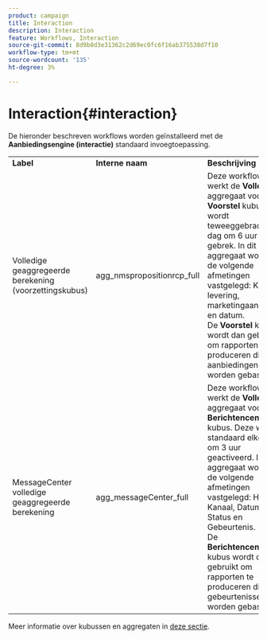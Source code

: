 ```yaml
---
product: campaign
title: Interaction
description: Interaction
feature: Workflows, Interaction
source-git-commit: 8d9b8d3e31362c2d69ec0fc6f16ab375538d7f10
workflow-type: tm+mt
source-wordcount: '135'
ht-degree: 3%

---
```



# Interaction{#interaction}

De hieronder beschreven workflows worden geïnstalleerd met de **Aanbiedingsengine (interactie)** standaard invoegtoepassing.

<table> 
 <tbody> 
  <tr> 
   <td> <strong>Label</strong><br /> </td> 
   <td> <strong>Interne naam</strong><br /> </td> 
   <td> <strong>Beschrijving</strong><br /> </td> 
  </tr> 
  <tr> 
   <td> <span class="uicontrol">Volledige geaggregeerde berekening (voorzettingskubus)</span> <br /> </td> 
   <td> <span class="uicontrol">agg_nmspropositionrcp_full</span> <br /> </td> 
   <td> Deze workflow werkt de <strong>Volledig</strong> aggregaat voor de <strong>Voorstel</strong> kubus. Het wordt teweeggebracht elke dag om 6 uur door gebrek. In dit aggregaat worden de volgende afmetingen vastgelegd: Kanaal, levering, marketingaanbieding en datum.<br /> De <strong>Voorstel</strong> kube wordt dan gebruikt om rapporten te produceren die op aanbiedingen worden gebaseerd.<br /> </td> 
  </tr> 
   <tr> 
   <td> <span class="uicontrol">MessageCenter volledige geaggregeerde berekening</span> <br /> </td> 
   <td> <span class="uicontrol">agg_messageCenter_full</span> <br /> </td> 
   <td> Deze workflow werkt de <strong>Volledig</strong> aggregaat voor de <strong>Berichtencentrum</strong> kubus. Deze wordt standaard elke dag om 3 uur geactiveerd. In dit aggregaat worden de volgende afmetingen vastgelegd: Het type Kanaal, Datum, Status en Gebeurtenis.<br /> De <strong>Berichtencentrum</strong> kubus wordt dan gebruikt om rapporten te produceren die op gebeurtenissen worden gebaseerd. <br /> </td> 
   <td> <br /> </td> 
  </tr> 
 </tbody> 
</table>

Meer informatie over kubussen en aggregaten in [deze sectie](../../v8/reporting/gs-cubes.md).

